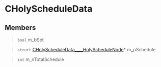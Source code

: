 # CHolyScheduleData
 
## Members
 
> `bool` m_bSet
 
> `struct` [CHolyScheduleData____HolyScheduleNode](lua/classes/CHolyScheduleData____HolyScheduleNode.md)* m_pSchedule
 
> `int` m_nTotalSchedule
 
